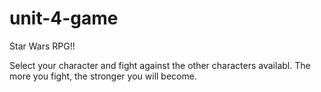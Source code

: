 # unit-4-game

Star Wars RPG!!

Select your character and fight against the other characters availabl.  The more you fight, the stronger you will become.